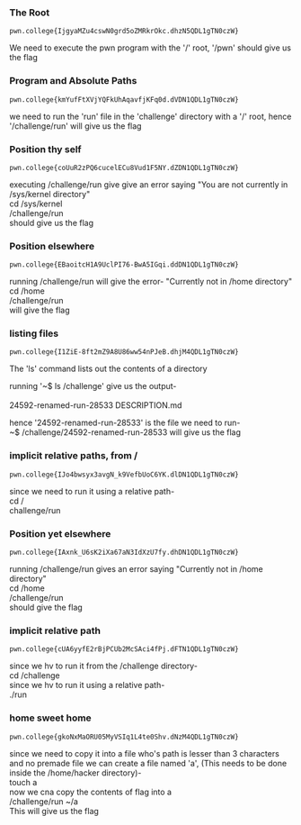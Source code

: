 ### The Root
```pwn.college{IjgyaMZu4cswN0grd5oZMRkrOkc.dhzN5QDL1gTN0czW}```

We need to execute the pwn program with the '/' root, '/pwn' should give us the flag

### Program and Absolute Paths
```pwn.college{kmYufFtXVjYQFkUhAqavfjKFq0d.dVDN1QDL1gTN0czW}``` 

we need to run the 'run' file in the 'challenge' directory with a '/' root,  hence '/challenge/run' will give us the flag

### Position thy self 
```pwn.college{coUuR2zPQ6cucelECu8Vud1F5NY.dZDN1QDL1gTN0czW}```

executing /challenge/run give give an error saying "You are not currently in /sys/kernel directory" <br>
cd /sys/kernel<br>
/challenge/run<br>
should give us the flag

### Position elsewhere
```pwn.college{EBaoitcH1A9UclPI76-BwA5IGqi.ddDN1QDL1gTN0czW}```

running /challenge/run will give the error- "Currently not in /home directory"<br>
cd /home<br>
/challenge/run<br>
will give the flag

### listing files
```pwn.college{I1ZiE-8ft2mZ9A8U86ww54nPJeB.dhjM4QDL1gTN0czW}```

The 'ls' command lists out the contents of a directory<br>

running '~$ ls /challenge' give us the output-<br><br>
24592-renamed-run-28533  DESCRIPTION.md

hence '24592-renamed-run-28533' is the file we need to run-<br>
~$ /challenge/24592-renamed-run-28533 will give us the flag

### implicit relative paths, from /
```pwn.college{IJo4bwsyx3avgN_k9VefbUoC6YK.dlDN1QDL1gTN0czW}```

since we need to run it using a relative path-<br>
cd /<br>
challenge/run

### Position yet elsewhere
```pwn.college{IAxnk_U6sK2iXa67aN3IdXzU7fy.dhDN1QDL1gTN0czW}```

running /challenge/run gives an error saying "Currently not in /home directory"<br>
cd /home<br>
/challenge/run<br>
should give the flag

### implicit relative path
```pwn.college{cUA6yyfE2rBjPCUb2McSAci4fPj.dFTN1QDL1gTN0czW}```

since we hv to run it from the /challenge directory- <br>
cd /challenge <br>
since we hv to run it using a relative path-<br>
./run

### home sweet home
```pwn.college{gkoNxMaORU05MyVSIq1L4te0Shv.dNzM4QDL1gTN0czW}```

since we need to copy it into a file who's path is lesser than 3 characters and no premade file we can create a file named 'a', (This needs to be done inside the /home/hacker directory)-<br>
touch a<br>
now we cna copy the contents of flag into a<br> 
/challenge/run ~/a<br>
This will give us the flag 
